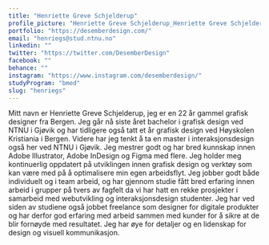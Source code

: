 ```yaml
---
title: "Henriette Greve Schjelderup"
profile_picture: "Henriette Greve Schjelderup_Henriette Greve Schjelderup.webp"
portfolio: "https://desemberdesign.com/"
email: "henriegs@stud.ntnu.no"
linkedin: ""
twitter: "https://twitter.com/DesemberDesign"
facebook: ""
behance: ""
instagram: "https://www.instagram.com/desemberdesign/"
studyProgram: "bmed"
slug: "henriegs"
---
```


Mitt navn er Henriette Greve Schjelderup, jeg er en 22 år gammel grafisk designer fra Bergen. Jeg går nå siste året bachelor i grafisk design ved NTNU i Gjøvik og har tidligere også tatt et år grafisk design ved Høyskolen Kristiania i Bergen. Videre har jeg tenkt å ta en master i interaksjonsdesign også her ved NTNU i Gjøvik. 
Jeg mestrer godt og har bred kunnskap innen Adobe Illustrator, Adobe InDesign og Figma med flere. Jeg holder meg kontinuerlig oppdatert på utviklingen innen grafisk design og verktøy som kan være med på å optimalisere min egen arbeidsflyt. Jeg jobber godt både individuelt og i team arbeid, og har gjennom studie fått bred erfaring innen arbeid i grupper på tvers av fagfelt da vi har hatt en rekke prosjekter i samarbeid med webutvikling og interaksjonsdesign studenter. Jeg har ved siden av studiene også jobbet freelance som designer for digitale produkter og har derfor god erfaring med arbeid sammen med kunder for å sikre at de blir fornøyde med resultatet. Jeg har øye for detaljer og en lidenskap for design og visuell kommunikasjon.
